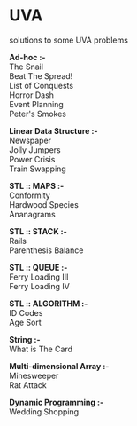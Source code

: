 UVA
===

solutions to some UVA problems

<b>Ad-hoc :-</b><br>
The Snail<br>
Beat The Spread!<br>
List of Conquests<br>
Horror Dash<br>
Event Planning<br>
Peter's Smokes<br>

<b>Linear Data Structure :-</b><br>
Newspaper<br>
Jolly Jumpers<br>
Power Crisis<br>
Train Swapping<br>

<b>STL :: MAPS :- </b><br>
Conformity <br>
Hardwood Species<br>
Ananagrams<br>

<b>STL :: STACK :- </b><br>
Rails <br>
Parenthesis Balance <br>

<b>STL :: QUEUE :- </b><br>
Ferry Loading III <br>
Ferry Loading IV <br>

<b>STL :: ALGORITHM :- </b><br>
ID Codes<br>
Age Sort<br>

<b>String :- </b><br>
What is The Card<br>

<b>Multi-dimensional Array :- </b><br>
Minesweeper<br>
Rat Attack<br>

<b>Dynamic Programming :- </b><br>
Wedding Shopping<br>
